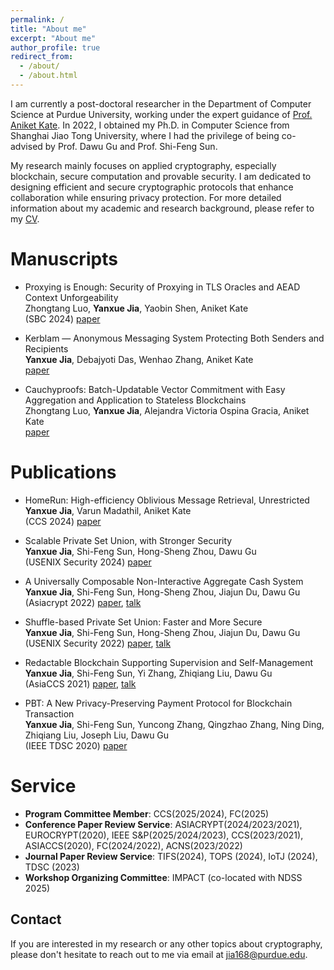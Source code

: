 ```yaml
---
permalink: /
title: "About me"
excerpt: "About me"
author_profile: true
redirect_from: 
  - /about/
  - /about.html
---
```


I am currently a post-doctoral researcher in the Department of Computer Science at Purdue University, working under the expert guidance of [Prof. Aniket Kate](https://www.cs.purdue.edu/homes/akate/). In 2022, I obtained my Ph.D. in Computer Science from Shanghai Jiao Tong University, where I had the privilege of being co-advised by Prof. Dawu Gu and Prof. Shi-Feng Sun.

My research mainly focuses on applied cryptography, especially blockchain, secure computation and provable security. I am dedicated to designing efficient and secure cryptographic protocols that enhance collaboration while ensuring privacy protection. For more detailed information about my academic and research background, please refer to my [CV](/files/cv.pdf).



Manuscripts
=====



- Proxying is Enough: Security of Proxying in TLS Oracles and AEAD Context Unforgeability   
  Zhongtang Luo, **Yanxue Jia**, Yaobin Shen, Aniket Kate    
  (SBC 2024) [paper](https://eprint.iacr.org/2024/733)

- Kerblam — Anonymous Messaging System Protecting Both Senders and Recipients   
  **Yanxue Jia**, Debajyoti Das, Wenhao Zhang, Aniket Kate   
  [paper](/files/Kerblam.pdf)

- Cauchyproofs: Batch-Updatable Vector Commitment with Easy Aggregation and
Application to Stateless Blockchains   
  Zhongtang Luo, **Yanxue Jia**, Alejandra Victoria Ospina Gracia, Aniket Kate   
  [paper](/files/Cauchyproofs.pdf)


Publications
======

- HomeRun: High-efficiency Oblivious Message Retrieval, Unrestricted    
  **Yanxue Jia**, Varun Madathil, Aniket Kate      
  (CCS 2024) [paper](https://eprint.iacr.org/2024/188)

- Scalable Private Set Union, with Stronger Security    
  **Yanxue Jia**, Shi-Feng Sun, Hong-Sheng Zhou, Dawu Gu     
  (USENIX Security 2024) [paper](https://eprint.iacr.org/2024/922)

- A Universally Composable Non-Interactive Aggregate Cash System     
  **Yanxue Jia**, Shi-Feng Sun, Hong-Sheng Zhou, Jiajun Du, Dawu Gu   
  (Asiacrypt 2022) [paper](https://link.springer.com/chapter/10.1007/978-3-031-22963-3_25), [talk](https://www.youtube.com/watch?v=aokSL2T_pi8)
 
- Shuffle-based Private Set Union: Faster and More Secure          
  **Yanxue Jia**, Shi-Feng Sun, Hong-Sheng Zhou, Jiajun Du, Dawu Gu      
  (USENIX Security 2022) [paper](https://www.usenix.org/conference/usenixsecurity22/presentation/jia), [talk](https://www.youtube.com/watch?v=ePittYrIYdw)

- Redactable Blockchain Supporting Supervision and Self-Management    
  **Yanxue Jia**, Shi-Feng Sun, Yi Zhang, Zhiqiang Liu, Dawu Gu   
  (AsiaCCS 2021) [paper](https://dl.acm.org/doi/abs/10.1145/3433210.3453091), [talk](https://dl.acm.org/doi/10.1145/3433210.3453091)

- PBT: A New Privacy-Preserving Payment Protocol for Blockchain Transaction    
  **Yanxue Jia**, Shi-Feng Sun, Yuncong Zhang, Qingzhao Zhang, Ning Ding, Zhiqiang Liu, Joseph Liu, Dawu Gu   
  (IEEE TDSC 2020) [paper](https://ieeexplore.ieee.org/document/9103944)









Service
======
- **Program Committee Member**: CCS(2025/2024), FC(2025) 
- **Conference Paper Review Service**: ASIACRYPT(2024/2023/2021), EUROCRYPT(2020), IEEE S&P(2025/2024/2023), CCS(2023/2021), ASIACCS(2020), FC(2024/2022), ACNS(2023/2022)
- **Journal Paper Review Service**: TIFS(2024), TOPS (2024), IoTJ (2024), TDSC (2023)
- **Workshop Organizing Committee**: IMPACT (co-located with NDSS 2025)

<!-- For more info
------
More info about configuring academicpages can be found in [the guide](https://academicpages.github.io/markdown/). The [guides for the Minimal Mistakes theme](https://mmistakes.github.io/minimal-mistakes/docs/configuration/) (which this theme was forked from) might also be helpful. -->

Contact
------
If you are interested in my research or any other topics about cryptography, please don't hesitate to reach out to me via email at jia168@purdue.edu.
